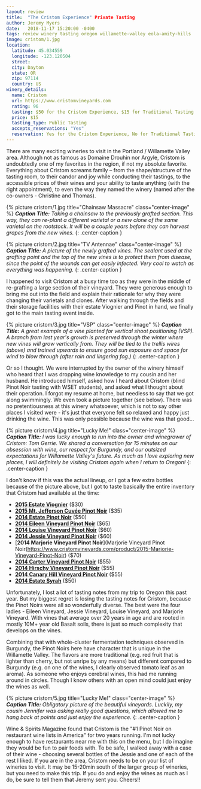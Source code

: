 ```yaml
---
layout: review
title:  "The Cristom Experience" Private Tasting
author: Jeremy Myers
date:   2018-11-17 15:20:00 -0400
tags: review winery tasting oregon willamette-valley eola-amity-hills
image: cristom/1.jpg
location:
  latitude: 45.034559
  longitude: -123.120504
  street: 
  city: Dayton
  state: OR
  zip: 97114
  country: US
winery_details:
  name: Cristom
  url: https://www.cristomvineyards.com
  rating: 96
  tasting: $50 for the Cristom Experience, $15 for Traditional Tasting
  price: $15
  tasting_type: Public Tasting
  accepts_reservations: "Yes"
  reservation: Yes for the Cristom Experience, No for Traditional Tastings
---
```


There are many exciting wineries to visit in the Portland / Willamette Valley area.  Although not as famous as Domaine Drouhin nor Argyle, Cristom is undoubtedly one of my favorites in the region, if not my absolute favorite.  Everything about Cristom screams family – from the shape/structure of the tasting room, to their candor and joy while conducting their tastings, to the accessible prices of their wines and your ability to taste anything (with the right appointment), to even the way they named the winery (named after the co-owners - Christine and Thomas).  

{% picture cristom/1.jpg title="Chainsaw Massacre" class="center-image" %}
***Caption Title:*** *Taking a chainsaw to the previously grafted section.  This way, they can re-plant a different varietal or a new clone of the same varietal on the rootstock.  It will be a couple years before they can harvest grapes from the new vines.*
{: .center-caption }

{% picture cristom/2.jpg title="TV Antennae" class="center-image" %}
***Caption Title:*** *A picture of the newly grafted vines.  The sealant used at the grafting point and the top of the new vines is to protect them from disease, since the point of the wounds can get easily infected.  Very cool to watch as everything was happening.*
{: .center-caption }

I happened to visit Cristom at a busy time too as they were in the middle of re-grafting a large section of their vineyard.  They were generous enough to bring me out into the field and explain their rationale for why they were changing their varietals and clones.  After walking through the fields and their storage facilities with their estate Viognier and Pinot in hand, we finally got to the main tasting event inside.

{% picture cristom/3.jpg title="VSP" class="center-image" %}
***Caption Title:*** *A great example of a vine planted for vertical shoot positioning (VSP).  A branch from last year's growth is preserved through the winter where new vines will grow vertically from.  They will be tied to the trellis wires (above) and trained upwards to ensure good sun exposure and space for wind to blow through (after rain and lingering fog.)*
{: .center-caption }

Or so I thought.  We were interrupted by the owner of the winery himself who heard that I was dropping wine knowledge to my cousin and her husband.  He introduced himself, asked how I heard about Cristom (blind Pinot Noir tasting with WSET students), and asked what I thought about their operation.  I forgot my resume at home, but needless to say that we got along swimmingly.  We even took a picture together (see below).  There was no pretentiousness at this winery whatsoever, which is not to say other places I visited were - it's just that everyone felt so relaxed and happy just drinking the wine.  This was only possible because the wine was that good...

{% picture cristom/4.jpg title="Lucky Me!" class="center-image" %}
***Caption Title:*** *I was lucky enough to run into the owner and winegrower of Cristom: Tom Gerrie.  We shared a conversation for 15 minutes on our obsession with wine, our respect for Burgundy, and our outsized expectations for Willamette Valley's future.  As much as I love exploring new places, I will definitely be visiting Cristom again when I return to Oregon!*
{: .center-caption }

I don't know if this was the actual lineup, or I got a few extra bottles because of the picture above, but I got to taste basically the entire inventory that Cristom had available at the time:

* [**2015 Estate Viognier**](https://www.cristomvineyards.com/product/2016-Estate-Viognier) ($30)
* [**2015 Mt. Jefferson Cuvée Pinot Noir**](https://www.cristomvineyards.com/product/2016-Mt--Jefferson-Cuv-e-Pinot-Noir) ($35)
* [**2014 Estate Pinot Noir**](https://www.cristomvineyards.com/product/2014-Estate-Pinot-Noir) ($50)
* [**2014 Eileen Vineyard Pinot Noir**](https://www.cristomvineyards.com/product/2015-Eileen-Vineyard-Pinot-Noir) ($65)
* [**2014 Louise Vineyard Pinot Noir**](https://www.cristomvineyards.com/product/14-Louise-Vineyard-Pinot-Noir-750ml) ($60)
* [**2014 Jessie Vineyard Pinot Noir**](https://www.cristomvineyards.com/product/14-Jessie-Vineyard-Pinot-Noir-750ml) ($60)
* [**2014 Marjorie Vineyard Pinot Noir**](Marjorie Vineyard Pinot Noir(https://www.cristomvineyards.com/product/2015-Marjorie-Vineyard-Pinot-Noir) ($70)
* [**2014 Carter Vineyard Pinot Noir**](https://www.cristomvineyards.com/product/2014-Carter-Vineyard-Pinot-Noir) ($55)
* [**2014 Hirschy Vineyard Pinot Noir**](https://www.cristomvineyards.com/product/2014-Hirschy-Vineyard-Pinot-Noir) ($55)
* [**2014 Canary Hill Vineyard Pinot Noir**](https://www.cristomvineyards.com/product/2014-Canary-Hill-Vineyard-Pinot-Noir) ($55)
* [**2014 Estate Syrah**](https://www.cristomvineyards.com/product/2015-Estate-Syrah) ($50)

Unfortunately, I lost a lot of tasting notes from my trip to Oregon this past year.  But my biggest regret is losing the tasting notes for Cristom, because the Pinot Noirs were all so wonderfully diverse.  The best were the four ladies - Eileen Vineyard, Jessie Vineyard, Louise Vineyard, and Marjorie Vineyard.  With vines that average over 20 years in age and are rooted in mostly 10M+ year old Basalt soils, there is just so much complexity that develops on the vines.

Combining that with whole-cluster fermentation techniques observed in Burgundy, the Pinot Noirs here have character that is unique in the Willamette Valley.  The flavors are more traditional (e.g. red fruit that is lighter than cherry, but not unripe by any means) but different compared to Burgundy (e.g. on one of the wines, I clearly observed tomato leaf as an aroma).  As someone who enjoys cerebral wines, this had me running around in circles.  Though I know others with an open mind could just enjoy the wines as well.

{% picture cristom/5.jpg title="Lucky Me!" class="center-image" %}
***Caption Title:*** *Obligatory picture of the beautiful vineyards.  Luckily, my cousin Jennifer was asking really good questions, which allowed me to hang back at points and just enjoy the experience.*
{: .center-caption }

Wine & Spirits Magazine found that Cristom is the "#1 Pinot Noir on restaurant wine lists in America" for two years running.  I'm not lucky enough to have restaurants near me with this on the menu, but I do imagine they would be fun to pair foods with.  To be safe, I walked away with a case of their wine - choosing several bottles of the Jessie and one of each of the rest I liked.  If you are in the area, Cristom needs to be on your list of wineries to visit.  It may be 15-20min south of the larger group of wineries, but you need to make this trip.  If you do and enjoy the wines as much as I do, be sure to tell them that Jeremy sent you.  Cheers!!
